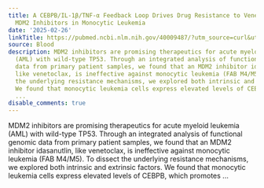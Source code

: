 ```yaml
---
title: A CEBPB/IL-1β/TNF-α Feedback Loop Drives Drug Resistance to Venetoclax and
  MDM2 Inhibitors in Monocytic Leukemia
date: '2025-02-26'
linkTitle: https://pubmed.ncbi.nlm.nih.gov/40009487/?utm_source=curl&utm_medium=rss&utm_campaign=journals&utm_content=7603509&fc=None&ff=20250227170931&v=2.18.0.post9+e462414
source: Blood
description: MDM2 inhibitors are promising therapeutics for acute myeloid leukemia
  (AML) with wild-type TP53. Through an integrated analysis of functional genomic
  data from primary patient samples, we found that an MDM2 inhibitor idasanutlin,
  like venetoclax, is ineffective against monocytic leukemia (FAB M4/M5). To dissect
  the underlying resistance mechanisms, we explored both intrinsic and extrinsic factors.
  We found that monocytic leukemia cells express elevated levels of CEBPB, which promotes
  ...
disable_comments: true
---
```

MDM2 inhibitors are promising therapeutics for acute myeloid leukemia (AML) with wild-type TP53. Through an integrated analysis of functional genomic data from primary patient samples, we found that an MDM2 inhibitor idasanutlin, like venetoclax, is ineffective against monocytic leukemia (FAB M4/M5). To dissect the underlying resistance mechanisms, we explored both intrinsic and extrinsic factors. We found that monocytic leukemia cells express elevated levels of CEBPB, which promotes ...